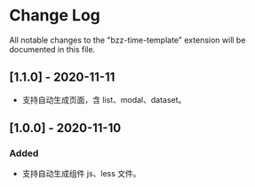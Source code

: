 # Change Log

All notable changes to the "bzz-time-template" extension will be documented in this file.

## [1.1.0] - 2020-11-11

- 支持自动生成页面，含 list、modal、dataset。

## [1.0.0] - 2020-11-10

### Added

- 支持自动生成组件 js、less 文件。
